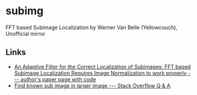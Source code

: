 # subimg
FFT based Subimage Localization by Werner Van Belle (Yellowcouch), Unofficial mirror

## Links
* [An Adaptive Filter for the Correct Localization of Subimages: FFT based Subimage Localization Requires Image Normalization to work properly --- author's paper page with code](http://werner.yellowcouch.org/Papers/subimg/index.html)
* [Find known sub image in larger image --- Stack Overflow Q & A](https://stackoverflow.com/questions/297762/find-known-sub-image-in-larger-image)
